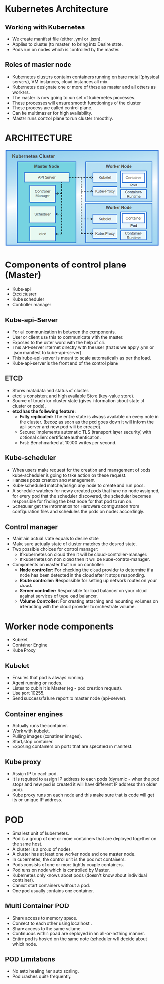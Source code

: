 # Kubernetes Architecture

## Working with Kubernetes

- We create manifest file (either .yml or .json).
- Applies to cluster (to master) to bring into Desire state.
- Pods run on nodes which is controlled by the master.

## Roles of master node

- Kubernetes clusters contains containers running on bare metal (physical servers), VM instances, cloud instances all mix.
- Kubernetes designate one or more of these as master and all others as workers.
- The master is now going to run set of kubernetes processes.
- These processes will ensure smooth functionings of the cluster.
- These process are called control plane.
- Can be multimaster for high availability.
- Master runs control plane to run cluster smoothly.

# ARCHITECTURE
![Kubernetes Architecture](Kubernetes-cluster-architecture.ppm)


# Components of control plane (Master)

- Kube-api
- Etcd cluster
- Kube scheduler
- Controller manager

## Kube-api-Server

- For all communication in between the components.
- User or client use this to communicate with the master.
- Exposes to the outer word with the help of cli.
- This API-server internet directly with the user (that is we apply .yml or .json manifest to kube-api-server).
- This kube-api-server is meant to scale automatically as per the load.
- Kube-api-server is the front end of the control plane

## ETCD

- Stores matadata and status of cluster.
- etcd is consistent and high available Store (key-value store).
- Source of touch for cluster state (gives information about state of cluster or pods).
- **etcd has the following feature:**
    - **Fully replicated:** The entire state is always available on every note in the cluster. (becoz as soon as the pod goes down it will inform the api-server and new pod will be created).
    - Secure: Implements automatic TLS (transport layer security) with optional client certificate authentication.
    - Fast: Benchmarked at 10000 writes per second.

## Kube-scheduler

- When users make request for the creation and management of pods kube-scheduler is going to take action on these request.
- Handles pods creation and Management.
- Kube-scheduled matche/assign any node to create and run pods.
- A schedule watches for newly created pods that have no node assigned, for every pod that the scheduler discovered, the scheduler becomes responsible for finding the best node for that pod to run on.
- Scheduler get the information for Hardware configuration from configuration files and schedules the pods on nodes accordingly.

## Control manager

- Maintain actual state equals to desire state
- Make sure actually state of cluster matches the desired state.
- Two possible choices for control manager:
    - If kubernetes on cloud then it will be cloud-controller-manager.
    - If kubernetes on non cloud then it will be kube-control-manager.
- Components on master that run on controller:
    - **Node controller: F**or checking the cloud provider to determine if a node has been detected in the cloud after it stops responding.
    - **Route controller: R**esponsible for setting up network routes on your cloud.
    - **Server controller:** Responsible for load balancer on your cloud against services of type load balancer.
    - **Volume Controller:** For creating attaching and mounting volumes on interacting with the cloud provider to orchestrate volume.
    

# Worker node components

- Kubelet
- Container Engine
- Kube Proxy

## Kubelet

- Ensures that pod is always running.
- Agent running on nodes.
- Listen to cubin it is Master (eg - pod creation request).
- Use port 10255.
- Send success/failure report to master node (api-server).

## Container engines

- Actually runs the container.
- Work with kubelet.
- Pulling images (conatiner images).
- Start/stop container.
- Exposing containers on ports that are specified in manifest.

## Kube proxy

- Assign IP to each pod.
- It is required to assign IP address to each pods (dynamic - when the pod stops and new pod is created it will have different IP address than older pod).
- Kube proxy runs on each node and this make sure that is code will get its on unique IP address.

# POD

- Smallest unit of kubernetes.
- Pod is a group of one or more containers that are deployed together on the same host.
- A cluster is a group of nodes.
- A cluster has at least one  worker node and one master node.
- In cubernetes, the control unit is the pod not containers.
- Pods consists of one or more tightly couple containers.
- Pod runs on node which is controlled by Master.
- Kubernetes only knows about pods (doesn't know about individual container).
- Cannot start containers without a pod.
- One pod usually contains one container.

## Multi Container POD

- Share access to memory space.
- Connect to each other using localhost <container port>.
- Share access to the same volume.
- Continuous within poad are deployed in an all-or-nothing manner.
- Entire pod is hosted on the same note (scheduler will decide about which node.

## POD Limitations

- No auto healing her auto scaling.
- Pod crashes quite frequently.
